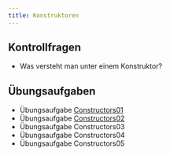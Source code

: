 ```yaml
---
title: Konstruktoren
---
```


## Kontrollfragen
- Was versteht man unter einem Konstruktor?

## Übungsaufgaben
- Übungsaufgabe [Constructors01](constructors01.md)
- Übungsaufgabe [Constructors02](constructors02.md)
- Übungsaufgabe Constructors03
- Übungsaufgabe Constructors04
- Übungsaufgabe Constructors05
